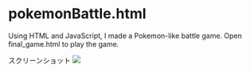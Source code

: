 # pokemonBattle.html
Using HTML and JavaScript, I made a Pokemon-like battle game.
Open final_game.html to play the game.

スクリーンショット
<img src="https://github.com/GoNishimura/images/blob/master/スクリーンショット%202018-10-01%2012.34.00.png">
